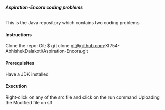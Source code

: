 ###### **Aspiration-Encora coding problems**

This is the Java repository which contains two coding problems

#### **Instructions**

Clone the repo:
Git:
$ git clone git@github.com:XI754-AbhishekDalakoti/Aspiration-Encora.git

#### **Prerequisites**

Have a JDK installed

#### **Execution**

Right-click on any of the src file and click on the run command
Uploading the Modified file on s3
